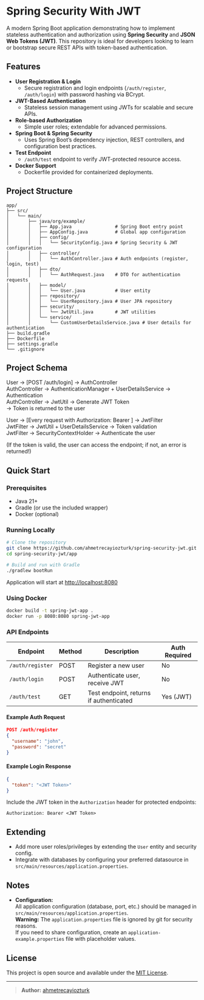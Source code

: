 # Spring Security With JWT

A modern Spring Boot application demonstrating how to implement stateless authentication and authorization using **Spring Security** and **JSON Web Tokens (JWT)**. This repository is ideal for developers looking to learn or bootstrap secure REST APIs with token-based authentication.

## Features

- **User Registration & Login**
  - Secure registration and login endpoints (`/auth/register`, `/auth/login`) with password hashing via BCrypt.
- **JWT-Based Authentication**
  - Stateless session management using JWTs for scalable and secure APIs.
- **Role-based Authorization**
  - Simple user roles; extendable for advanced permissions.
- **Spring Boot & Spring Security**
  - Uses Spring Boot’s dependency injection, REST controllers, and configuration best practices.
- **Test Endpoint**
  - `/auth/test` endpoint to verify JWT-protected resource access.
- **Docker Support**
  - Dockerfile provided for containerized deployments.

## Project Structure

```
app/
├── src/
│   └── main/
│       ├── java/org/example/
│       │   ├── App.java                # Spring Boot entry point
│       │   ├── AppConfig.java          # Global app configuration
│       │   ├── config/
│       │   │   └── SecurityConfig.java # Spring Security & JWT configuration
│       │   ├── controller/
│       │   │   └── AuthController.java # Auth endpoints (register, login, test)
│       │   ├── dto/
│       │   │   └── AuthRequest.java    # DTO for authentication requests
│       │   ├── model/
│       │   │   └── User.java           # User entity
│       │   ├── repository/
│       │   │   └── UserRepository.java # User JPA repository
│       │   ├── security/
│       │   │   └── JwtUtil.java        # JWT utilities
│       │   └── service/
│       │       └── CustomUserDetailsService.java # User details for authentication
├── build.gradle
├── Dockerfile
├── settings.gradle
└── .gitignore
```

## Project Schema

User → [POST /auth/login] → AuthController  
AuthController → AuthenticationManager + UserDetailsService → Authentication  
AuthController → JwtUtil → Generate JWT Token  
→ Token is returned to the user

User → [Every request with Authorization: Bearer <token>] → JwtFilter  
JwtFilter → JwtUtil + UserDetailsService → Token validation  
JwtFilter → SecurityContextHolder → Authenticate the user

(If the token is valid, the user can access the endpoint; if not, an error is returned!)

## Quick Start

### Prerequisites

- Java 21+
- Gradle (or use the included wrapper)
- Docker (optional)

### Running Locally

```bash
# Clone the repository
git clone https://github.com/ahmetrecayiozturk/spring-security-jwt.git
cd spring-security-jwt/app

# Build and run with Gradle
./gradlew bootRun
```

Application will start at [http://localhost:8080](http://localhost:8080)

### Using Docker

```bash
docker build -t spring-jwt-app .
docker run -p 8080:8080 spring-jwt-app
```

### API Endpoints

| Endpoint         | Method | Description                               | Auth Required |
|------------------|--------|-------------------------------------------|--------------|
| `/auth/register` | POST   | Register a new user                       | No           |
| `/auth/login`    | POST   | Authenticate user, receive JWT            | No           |
| `/auth/test`     | GET    | Test endpoint, returns if authenticated   | Yes (JWT)    |

#### Example Auth Request

```json
POST /auth/register
{
  "username": "john",
  "password": "secret"
}
```

#### Example Login Response

```json
{
  "token": "<JWT Token>"
}
```

Include the JWT token in the `Authorization` header for protected endpoints:

```
Authorization: Bearer <JWT Token>
```

## Extending

- Add more user roles/privileges by extending the `User` entity and security config.
- Integrate with databases by configuring your preferred datasource in `src/main/resources/application.properties`.

## Notes

- **Configuration:**  
  All application configuration (database, port, etc.) should be managed in `src/main/resources/application.properties`.  
  **Warning:** The `application.properties` file is ignored by git for security reasons.  
  If you need to share configuration, create an `application-example.properties` file with placeholder values.

## License

This project is open source and available under the [MIT License](LICENSE).

---

> **Author:** [ahmetrecayiozturk](https://github.com/ahmetrecayiozturk)
